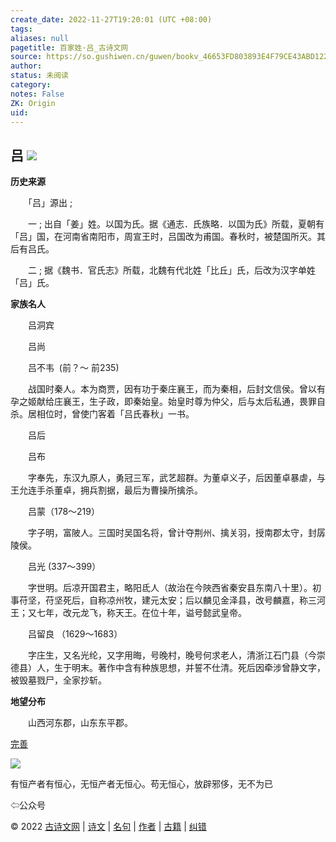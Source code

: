 ```yaml
---
create_date: 2022-11-27T19:20:01 (UTC +08:00)
tags: 
aliases: null
pagetitle: 百家姓·吕_古诗文网
source: https://so.gushiwen.cn/guwen/bookv_46653FD803893E4F79CE43ABD122C035.aspx
author: 
status: 未阅读
category: 
notes: False
ZK: Origin
uid: 
---
```


## **吕** ![](https://song.gushiwen.cn/siteimg/speak-er.png)

**历史来源**

　　「吕」源出 ;

　　一 ; 出自「姜」姓。以国为氏。据《通志．氏族略．以国为氏》所载，夏朝有「吕」国，在河南省南阳市，周宣王时，吕国改为甫国。春秋时，被楚国所灭。其后有吕氏。

　　二 ; 据《魏书．官氏志》所载，北魏有代北姓「比丘」氏，后改为汉字单姓「吕」氏。

**家族名人**

　　吕洞宾

　　吕尚

　　吕不韦  (前？～ 前235)

　　战国时秦人。本为商贾，因有功于秦庄襄王，而为秦相，后封文信侯。曾以有孕之姬献给庄襄王，生子政，即秦始皇。始皇时尊为仲父，后与太后私通，畏罪自杀。居相位时，曾使门客着「吕氏春秋」一书。

　　吕后

　　吕布

　　字奉先，东汉九原人，勇冠三军，武艺超群。为董卓义子，后因董卓暴虐，与王允连手杀董卓，拥兵割据，最后为曹操所擒杀。

　　吕蒙（178～219）

　　字子明，富陂人。三国时吴国名将，曾计夺荆州、擒关羽，授南郡太守，封孱陵侯。

　　吕光 (337～399）

　　字世明。后凉开国君主，略阳氐人（故治在今陜西省秦安县东南八十里）。初事苻坚，苻坚死后，自称凉州牧，建元太安；后以麟见金泽县，改号麟嘉，称三河王；又七年，改元龙飞，称天王。在位十年，谥号懿武皇帝。

　　吕留良 （1629～1683）

　　字庄生，又名光纶，又字用晦，号晚村，晚号何求老人，清浙江石门县（今崇德县）人，生于明末。著作中含有种族思想，并誓不仕清。死后因牵涉曾静文字，被毁墓戮尸，全家抄斩。

**地望分布**

　　山西河东郡，山东东平郡。

[完善](https://so.gushiwen.cn/jiucuo.aspx?u=%e7%ab%a0%e8%8a%822328%e3%80%8a%e7%99%be%e5%ae%b6%e5%a7%93%c2%b7%e5%90%95%e3%80%8b)

![](https://song.gushiwen.cn/siteimg/app/erma_guwendao.png)

有恒产者有恒心，无恒产者无恒心。苟无恒心，放辟邪侈，无不为已

⇦公众号

© 2022 [古诗文网](https://www.gushiwen.cn/) | [诗文](https://so.gushiwen.cn/shiwens/) | [名句](https://so.gushiwen.cn/mingjus/) | [作者](https://so.gushiwen.cn/authors/) | [古籍](https://so.gushiwen.cn/guwen/) | [纠错](https://so.gushiwen.cn/jiucuo.aspx?u=)
